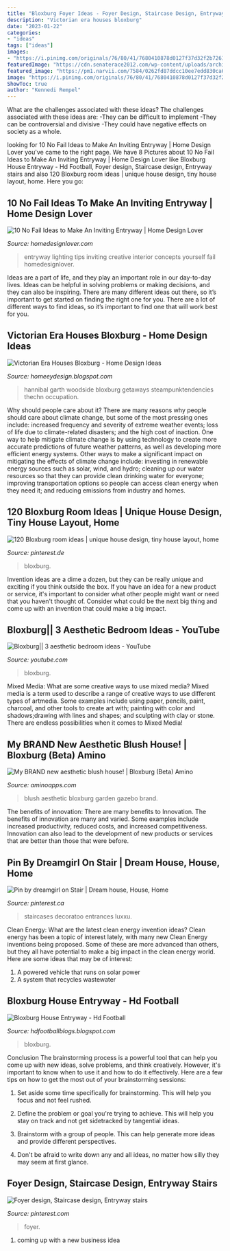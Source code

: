 ```yaml
---
title: "Bloxburg Foyer Ideas - Foyer Design, Staircase Design, Entryway Stairs"
description: "Victorian era houses bloxburg"
date: "2023-01-22"
categories:
- "ideas"
tags: ["ideas"]
images:
- "https://i.pinimg.com/originals/76/80/41/7680410878d0127f37d32f2b7261bfef.png"
featuredImage: "https://cdn.senaterace2012.com/wp-content/uploads/architecture-steampunk-gothic-victorian-era-house_463802.jpg"
featured_image: "https://pm1.narvii.com/7584/0262fd87ddcc10ee7edd830ca627b70c0ed4e1e7r1-2048-1536v2_hq.jpg"
image: "https://i.pinimg.com/originals/76/80/41/7680410878d0127f37d32f2b7261bfef.png"
ShowToc: true
author: "Kennedi Rempel"
---
```



What are the challenges associated with these ideas?
The challenges associated with these ideas are: 
-They can be difficult to implement
-They can be controversial and divisive
-They could have negative effects on society as a whole.

	

		
looking for 10 No Fail Ideas to Make An Inviting Entryway | Home Design Lover you've came to the right page. We have 8 Pictures about 10 No Fail Ideas to Make An Inviting Entryway | Home Design Lover like Bloxburg House Entryway - Hd Football, Foyer design, Staircase design, Entryway stairs and also 120 Bloxburg room ideas | unique house design, tiny house layout, home. Here you go:
		
    
## 10 No Fail Ideas To Make An Inviting Entryway | Home Design Lover

<img loading=lazy src="https://homedesignlover.com/wp-content/uploads/2014/09/1-chan-ent.jpg" onerror="this.onerror=null;this.src='https://tse3.mm.bing.net/th?id=OIP.Fvj-yETOFWpM1418dyCcWAHaEU&amp;pid=15.1';" alt="10 No Fail Ideas to Make An Inviting Entryway | Home Design Lover">

_Source: homedesignlover.com_

>entryway lighting tips inviting creative interior concepts yourself fail homedesignlover. 

	

Ideas are a part of life, and they play an important role in our day-to-day lives. Ideas can be helpful in solving problems or making decisions, and they can also be inspiring. There are many different ideas out there, so it’s important to get started on finding the right one for you. There are a lot of different ways to find ideas, so it’s important to find one that will work best for you.

    
## Victorian Era Houses Bloxburg - Home Design Ideas

<img loading=lazy src="https://cdn.senaterace2012.com/wp-content/uploads/architecture-steampunk-gothic-victorian-era-house_463802.jpg" onerror="this.onerror=null;this.src='https://tse2.mm.bing.net/th?id=OIP.aDzGmSCdl4xWOnMh_2Hz9QHaEj&amp;pid=15.1';" alt="Victorian Era Houses Bloxburg - Home Design Ideas">

_Source: homeeydesign.blogspot.com_

>hannibal garth woodside bloxburg getaways steampunktendencies thechn occupation. 

	

Why should people care about it?
There are many reasons why people should care about climate change, but some of the most pressing ones include: increased frequency and severity of extreme weather events; loss of life due to climate-related disasters; and the high cost of inaction.
One way to help mitigate climate change is by using technology to create more accurate predictions of future weather patterns, as well as developing more efficient energy systems. Other ways to make a significant impact on mitigating the effects of climate change include: investing in renewable energy sources such as solar, wind, and hydro; cleaning up our water resources so that they can provide clean drinking water for everyone; improving transportation options so people can access clean energy when they need it; and reducing emissions from industry and homes.

    
## 120 Bloxburg Room Ideas | Unique House Design, Tiny House Layout, Home

<img loading=lazy src="https://i.pinimg.com/474x/69/60/f7/6960f72b90cc97174f8e51052e69c3fb.jpg" onerror="this.onerror=null;this.src='https://tse4.mm.bing.net/th?id=OIP.fGoclccl0SCLJXqKMsV5lAAAAA&amp;pid=15.1';" alt="120 Bloxburg room ideas | unique house design, tiny house layout, home">

_Source: pinterest.de_

>bloxburg. 

	

Invention ideas are a dime a dozen, but they can be really unique and exciting if you think outside the box. If you have an idea for a new product or service, it's important to consider what other people might want or need that you haven't thought of. Consider what could be the next big thing and come up with an invention that could make a big impact.

    
## Bloxburg|| 3 Aesthetic Bedroom Ideas - YouTube

<img loading=lazy src="https://i.ytimg.com/vi/iMUUTVT77pQ/maxresdefault.jpg" onerror="this.onerror=null;this.src='https://tse2.mm.bing.net/th?id=OIP.SNuU9OnNSgJ1w8vuolXaCwHaEK&amp;pid=15.1';" alt="Bloxburg|| 3 aesthetic bedroom ideas - YouTube">

_Source: youtube.com_

>bloxburg. 

	

Mixed Media: What are some creative ways to use mixed media?
Mixed media is a term used to describe a range of creative ways to use different types of artmedia. Some examples include using paper, pencils, paint, charcoal, and other tools to create art with; painting with color and shadows;drawing with lines and shapes; and sculpting with clay or stone. There are endless possibilities when it comes to Mixed Media!

    
## My BRAND New Aesthetic Blush House! | Bloxburg (Beta) Amino

<img loading=lazy src="https://pm1.narvii.com/7584/0262fd87ddcc10ee7edd830ca627b70c0ed4e1e7r1-2048-1536v2_hq.jpg" onerror="this.onerror=null;this.src='https://tse2.mm.bing.net/th?id=OIP.RUpiFRgXjKkfL0AMu9mjXwHaFj&amp;pid=15.1';" alt="My BRAND new aesthetic blush house! | Bloxburg (Beta) Amino">

_Source: aminoapps.com_

>blush aesthetic bloxburg garden gazebo brand. 

	

The benefits of innovation: There are many benefits to Innovation.
The benefits of innovation are many and varied. Some examples include increased productivity, reduced costs, and increased competitiveness. Innovation can also lead to the development of new products or services that are better than those that were before.

    
## Pin By Dreamgirl On Stair | Dream House, House, Home

<img loading=lazy src="https://i.pinimg.com/originals/ca/4d/94/ca4d94a1d97e7bf7fe22dbce8472ad74.jpg" onerror="this.onerror=null;this.src='https://tse2.mm.bing.net/th?id=OIP.LoVSr9UoJHeLf7V4VH0XnAHaJQ&amp;pid=15.1';" alt="Pin by dreamgirl on Stair | Dream house, House, Home">

_Source: pinterest.ca_

>staircases decoratoo entrances luxxu. 

	

Clean Energy: What are the latest clean energy invention ideas?
Clean energy has been a topic of interest lately, with many new Clean Energy inventions being proposed. Some of these are more advanced than others, but they all have potential to make a big impact in the clean energy world. Here are some ideas that may be of interest: 
1. A powered vehicle that runs on solar power 
2. A system that recycles wastewater 

    
## Bloxburg House Entryway - Hd Football

<img loading=lazy src="https://i.pinimg.com/originals/76/80/41/7680410878d0127f37d32f2b7261bfef.png" onerror="this.onerror=null;this.src='https://tse2.mm.bing.net/th?id=OIP.aqkISrbxeY3f6TByOKmYjQHaKU&amp;pid=15.1';" alt="Bloxburg House Entryway - Hd Football">

_Source: hdfootballblogs.blogspot.com_

>bloxburg. 

	

Conclusion
The brainstorming process is a powerful tool that can help you come up with new ideas, solve problems, and think creatively. However, it's important to know when to use it and how to do it effectively. Here are a few tips on how to get the most out of your brainstorming sessions:
1. Set aside some time specifically for brainstorming. This will help you focus and not feel rushed.

2. Define the problem or goal you're trying to achieve. This will help you stay on track and not get sidetracked by tangential ideas.

3. Brainstorm with a group of people. This can help generate more ideas and provide different perspectives.

4. Don't be afraid to write down any and all ideas, no matter how silly they may seem at first glance.

    
## Foyer Design, Staircase Design, Entryway Stairs

<img loading=lazy src="https://i.pinimg.com/736x/37/0c/52/370c5230a170880a25cdefc86f479cba.jpg" onerror="this.onerror=null;this.src='https://tse4.mm.bing.net/th?id=OIP.K32klFUoBq7_UFUjcdpEtAHaKE&amp;pid=15.1';" alt="Foyer design, Staircase design, Entryway stairs">

_Source: pinterest.com_

>foyer. 

	

1. coming up with a new business idea 

